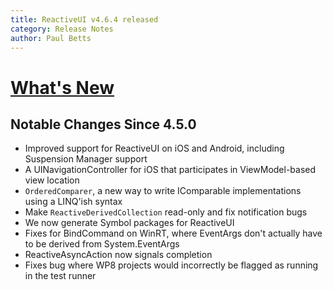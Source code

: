 ```yaml
---
title: ReactiveUI v4.6.4 released
category: Release Notes
author: Paul Betts
---
```


# [What's New](https://github.com/reactiveui/reactiveui/compare/4.5.0...4.6.4)

## Notable Changes Since 4.5.0
- Improved support for ReactiveUI on iOS and Android, including Suspension Manager support
- A UINavigationController for iOS that participates in ViewModel-based view location
- `OrderedComparer`, a new way to write IComparable implementations using a LINQ'ish syntax
- Make `ReactiveDerivedCollection` read-only and fix notification bugs
- We now generate Symbol packages for ReactiveUI
- Fixes for BindCommand on WinRT, where EventArgs don't actually have to be derived from System.EventArgs
- ReactiveAsyncAction now signals completion
- Fixes bug where WP8 projects would incorrectly be flagged as running in the test runner
